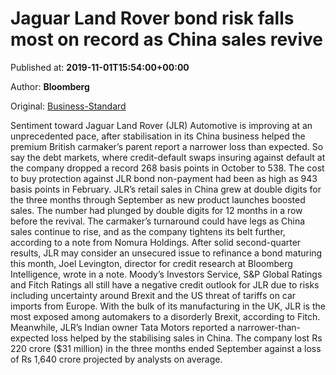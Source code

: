 
# Jaguar Land Rover bond risk falls most on record as China sales revive

Published at: **2019-11-01T15:54:00+00:00**

Author: **Bloomberg**

Original: [Business-Standard](https://www.business-standard.com/article/international/jaguar-land-rover-bond-risk-falls-most-on-record-as-china-sales-revive-119110101445_1.html)

Sentiment toward Jaguar Land Rover (JLR) Automotive is improving at an unprecedented pace, after stabilisation in its China business helped the premium British carmaker’s parent report a narrower loss than expected. So say the debt markets, where credit-default swaps insuring against default at the company dropped a record 268 basis points in October to 538. The cost to buy protection against JLR bond non-payment had been as high as 943 basis points in February.
JLR’s retail sales in China grew at double digits for the three months through September as new product launches boosted sales. The number had plunged by double digits for 12 months in a row before the revival.
The carmaker’s turnaround could have legs as China sales continue to rise, and as the company tightens its belt further, according to a note from Nomura Holdings.
After solid second-quarter results, JLR may consider an unsecured issue to refinance a bond maturing this month, Joel Levington, director for credit research at Bloomberg Intelligence, wrote in a note.
Moody’s Investors Service, S&P Global Ratings and Fitch Ratings all still have a negative credit outlook for JLR due to risks including uncertainty around Brexit and the US threat of tariffs on car imports from Europe.
With the bulk of its manufacturing in the UK, JLR is the most exposed among automakers to a disorderly Brexit, according to Fitch.
Meanwhile, JLR’s Indian owner Tata Motors reported a narrower-than-expected loss helped by the stabilising sales in China. The company lost Rs 220 crore ($31 million) in the three months ended September against a loss of Rs 1,640 crore projected by analysts on average.
